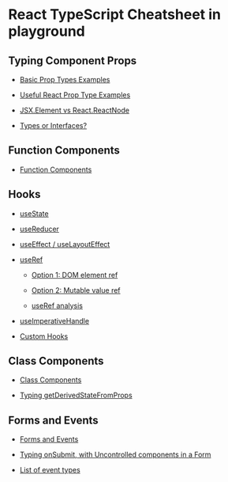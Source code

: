 
# React TypeScript Cheatsheet in playground

## Typing Component Props

- [Basic Prop Types Examples](https://www.typescriptlang.org/play?#code/PQKhFgCgAIWghAhgZwJYGNoAUBOB7AB2gBUBPAgU2WgFEAPRAWwIBsqpZgpQ4QvJUzPDgAusaCmgAlConRiAZvkbQARDlnzVAbihQKdAsLEjyFaAEECBXIWoBeaAG8O0RlWSIA5hQBc0ZBEcVAA7L10YaHQ8AFcQkX8QmMYAIwocCOhoABNUTxS2bP8UvDw2RBCI1x4JHBxEUmg8BQloU0oAQk5XEKYqf0DgsIBtAF0qyJrB0K9oFlQRdMQWahE8AMp0VAVGgzkxabDoADdlmKoAGmgAdwWAC1a41DwQtrM29YArPFC2u4oVGsfCJ-jhupMwNBABSugDi5QDgxoAs7UAfT6AOw9AOragDJvQBMcoAeBUAIW6YrFowBG6YB5xMAMP+ANz1AP7yUMAKgGACBVAN4+gGj1QBgOoBg7UAN3KAPfjAKXGgAp1QAAcoB3WPBWUCiBEMWQ-lU10QCxmqmgAB81MgYuh0B4dHoIXAKo08ClPhR5BJqCwXrNJKRYjkXmIZeYFtQCPhKKJUFRoAAKAByAHliNAAMJBgCykaDAegKRizuQFAUMRYlugrDkFDuZWy6QAlOLoDVAN9ygFV5QCf2oBDGPJgCvlQCBkYAKg0AsHK0wBuioA9HUA5AaACH+W4AOPUAg5HkwBi8oB75ShgB15QAGyoBZeQxgEh-4smz7+VfmkQTLI1QAHioA5OUAMSrQAAGG-kJ+gQsA7Bbk48noOmzeXwAx2oALRRvK9NACZ-E4AL7aCWwASCwjB4IEfzmJ47gZmeT4XlcezyCwjQgtBfRwY+ZoXvqO6QhUTQIWItwghIISNEkqTpE0LQeoQ6QiD61B+lgUg0AAYjQUjsQAIkWfDVJCgDuioAkOaloA8IaAA6mpI9niNa9oAaZmAJAJy6CZEq4AMx-q4WSoEUARBDMmRZG0CxsAMRlhCZgF4SWBF1A0tFEThIjIF0frRIw4EhAJ-BZKuFh1DpkR6QZhzhLpZkiBZhlDJFkT-mM272YaOQYGI54kfc5GUckaRgs0maeoxzHOehASYe05jqfhcBiZJMl4oAH26ADAqrJyelFo1sWuTyAAjCFpnQMMADWFCkJZ8WjP4kakGQlAABLpBQNkpTUzWAMr6MJdSI-W9Rlv7SOawjZAAPBFVxzQtFDLRoAB8QHACBFAAI4xKgpxsPEHy7f1dk1Ea0CpiE8jPK8kjWkcdoOtkLwAORiKExx4ON0ALP6IR4GIGhee4IT5tkflCXAFaAL+KUn1g2gAG8i2gDAMVCHL9oAFcaAArBan+U0IQAMp4O4IIzP4HFxGDLzrZCIOi68IJSo6VAhIjbSIGjwjQBo0o4BDFEC0cfoAGrcQAmuGUYxgGxMGtALZ8oA68qAGhGLaACvxgB7ahWgChioAndp4hTvaAHrpA7Dhz1QgQAAm5AC0BibCIkd1MIrgvGG8zoKN-h+kW9j3ScPzZOLcCS0xLw3DlvTuNkxWEP6BtSMbEbRrGFt1dAYmAL4qgCwKoAygnCXigD5SoAvwF+wHQ5B5MocR1Hm6x-gOAJyEYZ3BUPhp-piT5YW0CZ9n+l58DIuF9L7zIKQ8SIHQfyyyIyu+oRFDHBQP360bJv1+bxY1K3bcV0QvcD-7gdv2PZAkdDCT3SNPWe89F5+H9Lfe+CRjr7AAHSQLCBQGgd94hnUWsQSMAAZAAkiEAgiYaBsHxiIe6Gcs4o23gDAiLBFiaylJ9cwBdwZvEoAEY+l8z4yxMFfagN8MFiEfjXZ+ZtG6pWgLbQA0XKADe5PEgB-s0AMdyFNWSAFvowAqzaD3-rVYC0Aw5AInvIKe8cNJz2TqNP0sD4j+BkEgyMsRkzoLgVgnBuD4CJjWCEUhAI4GUP8DQ3OdC4BCkAFRy45lJf2gDo4eK4CD72WAAfn8EGBJ4Nlg3QiLZSAUBqrQGumYO65hHBxFGlja4IQ8nvDSYklgN0N7QDKRUqpkAgA)

- [Useful React Prop Type Examples](https://www.typescriptlang.org/play?#code/PQKhFgCgAIWhVAzgUwGYFcA20BKyCGAxgC7QAKATgPYAO0AKgJ43LQCiAHvgLY2bKIosaELiA4OUClxoHXlQG6KgNblcBEtEAjfoDe5QDrygLjloNanUAhbusAfboGdFUcCig4IS5ACWvKhVJx8iRUVKpq3aACIKJWJ-AG4oKGQOGmdSABNkQkx8IOh7ADtiZApUIlYAQRoaSloPAG8haGtoQFg5QF9NQBh-msBgAMBFMMAHUxVYO2hoQgALe0w4oPSARgAuaAApAGUADQA6Nn5uZEzQquBoACN8OIAaaDiqAUzoIkIqdHPUZwuKCnxGQUhK6prpQHVtQDJvQCY5bqVAZDEbrABMUzmSxWyDW5wAPjMFstVutiABtAC6m2A2zW-SOJzOAHJSJdkDRSIhiBQMgBzV7vMDQQDA+oAKV2gAFpoIBeHUAhd6ASHNALAqXwagDF5QCcFoAacxqgHozQAQKoAgBIMgG8fQDR6oBsf8Am-GywAAcoAqOUAedpswDQXoB4vUBMD6g2GowAzFM8F5Fk6SABhG2g9I47YJRA0exZaDEfqsdI8ZBHdJUMlkzDYfDpC5FfS0-BB4jMZCbQNpDz4aDoYhDQOMCJW6rsrnQQAvZo1pJ1rSDRpbesDbesACyO4Iu4IekFYn27ZDELIUI7kyn5x7PJsd9Ll3rVQAA5nUDA1pLrAOBKgAh-wCDkYBoOUARukGQCB5oB7r0AowaAVsVAJD-rfnXp7ztdxAAclQEsOdgJiJPCEICliA8ZAADdskYEN6WgAAKFBWGQOI6VYQh3FYX9MCoAB3ABKJcqmZQAK40ABWDAF-FdptEABW1oFGBIKF0fRoHVR8MHSEh7CodIBwXKZYPDNYpmpWl0jpXDoAAXgAPk8Eg+y8T9vy2WjEiobg4QSOJoDYjiuIufMnxU9J6MY2hgyzAjqkAAnlACQE6BqUYfhTJoDxbEqBz+AAfhfOS3VmWYShYFx7AEYdiCoXR3A8ENqHQOl+nszMnL0UpLOZQBTc0AK8DADi5QBouTUQBAf8AbZs1UAIeV2llaBwLRRZiBSFDSFVNVHy4j1ExQ7zZOIRYADFnG4NgIMyAAJRM4n4CgAB5hvoABZAAZABJdIaCLGE4WIKThzuCg-GqzJEAAQmDUNoBQ9JsnsQhIqeNZxzzE7WEzFhoCoVAqqG7q6ooBrLO2aBuGcVgMjuKZ+jHFyJlxIIvE5Z6BEIWlKU5AYCBA0NR0WC7iEwexUEYRZ8CKYATkIRBgH2MDEyAuJgBodNx3SRAAH0dkYZn0BQNCUGAABibCniKeluHsR5nHpJk4EAQitAH2jXYi3CpNAGFFQACXwMQABIwFZyPAaQA3PUAODNADsPGpABt4wBF5RkFT3rcq0Ush8h9A8AAyLrFjdNSYguzJAsQAB1QN+muYg8FQSb-B2BWuP8LblPCtJeGyRAuPTVh8HjR7tde96Cwjsc9OQVFzjGqrolxwhA0wRhoGjbxnGwlI4hgwMPCCVA0uluXZsYAAhSP0j6ih64oTSQ+gDWtbtnXdcAPjNAHh9c3Ldbx9J4hB3SmgF23zdj2uLRH3-ZDEPJq73u8-SA-+gHoe4hDmPcWDCLHCCpPwyDNPsBDVhJ6z6AT77q+G5IVHsXKIfAroVyrjta+TcQJWygAAX3LPDNeLlJKFnSAAa2jNhRckBkF-zPhfABw9R4SVdutNETAWCTUTIwKS5ZrCiCRNCQupAwIeC3m+RSyAmFMIFIACVMDBdWgIAIKDACdDmIV2iM0bIAoecQAK-GAD21Aw4iaiABgVQAQAy8JgHAQAB6aAC7o9QK5AATfoAJjtADL5oAAblAAScg0Le0iU5yNIIAbgNZRKINIAT+1ACGMQ0QAzsrMJRLCNE0AJCAGPlBoTCxSuy4V+Vgsp1Ca0APfKgBfgKUYAHgUDCADG0+UWidEiDyVCQJG0uQyXsTDLITix7pKYZw4I3CSnQANH0HeXtGrVJ0XYIAA)

- [JSX.Element vs React.ReactNode](https://www.typescriptlang.org/play?#code/PQKhFgCgAIWgpAygDQHQFEA2BTAttgOwBdoA3AZ2gCVsBDAYyNRoaIDkB7AE2ylmj5xAkOaAJU0AhbtTqNogIKDAnQ6A4OUmtU9AE50i2LHkIlAK-GA9tTHzAsHKAYFUBADIIEw4gA9NAXdGARv0BvcoABzQBN+gJjtAy+aABuUAJOUAYf5ZGVQ1aLR18YmhAbgNAejMjQAA5QCo5QE-tQEMY4MBnZQQUDBxYkkBS40Bj5WCbQDF5ZXCw9m5saES3QAEjIUB75UBfgKNAHgUxQDG0wAgVaztbfiQ0GL1oAFoAPjqmdU1tYtmxfpsG5ilGnnml9Oh6DlwABw4CTe27YChQOBAHyABLS441EjhaSgboAAzNTnaAAIkijDBAG4oFBsAAPK7faA8eiYWgaaBvYjYNSAhjNACCFwuAAUQRdKABvPjQJ7QUyAX01gqZAMABgEUwwAOps5YK9oKcABZvTBcDQEACMAC4CtMNsRofTgNAAEa0LgAGlRHGw5DiDDOAFc4oCvtBMWpaABPchwmD0sCM0qAdeVAOragDJvQBMcny6fRhaLxQAmGVTIq6OIAH1lYZKAG0ALqK4DK-CCrVcHV6gDkJAN2AuJHIRDUOIA5rbIHSGYBgfUAFK7zaCAXh1AIXeQkAsCqu4LVQCcFoAac1MiWGgCAEsSAbx9ANHqgGx-wCb8Yl0oA87VrgGgvQDxej77X6RWLCABmGW7BoAYX924ISeVPHIFzeWmgREFzQItHwWoIHFzucwmHNBHNpMpJZRM0RBWhc2CKje2KULQ0CGkQIo3ladoCjW9ZzNAgAvZiyLo8kKW7iuuAqbgGhAACz7vseysMeW4JueqrYEQWhqFqeYFtBaiWlaeEkQQyEOnA7hMmIwQuikgDgSoRPGnhRKgNJwPD0SqupEKx9D0PmRCUNgpB4la95llAAC+UBAA)

- [Types or Interfaces?](https://www.typescriptlang.org/play?#code/PQKhFgCgAIWgVAngBwKYGdoHsBO0CSAdgC6o4BmAhgMYYD8Us0jcSaAytTgJbLHQAJSoQAmAIyxYA1tEAhboArjQArBgLH-A-vKAKV2jcSZKrWiAXt0AMSoAN5QADpgQMjoxFKhbAooOCAeRHYFtECb8YHozQABygFRygJDm6rKA836AMVmAqzaAmErKnp7QALTQgBTqgGj+gJmKgMl6gGhGgDTegJBygJ2mgPXOgMEagN4+gNHqgFnagJJygG+mgDD-gNOagBN+mtqkFDSo0A2ANoqAjorQAIIACvjNgAdqgFxyXoCCioAd0YARtoCcsYCgAamAXP6AiDqAC+aA2XINjYBYCYDj8YAPGoBwZoAQKoBueoCm5oCWRoCqOoDB2oA3coBADAkwcGS0EAwAGARTC5oAKg1k0AASqgaPxACN+gDe5aATHBYZCYQAxKtB2MRKKRoBprLZoM1AKdygF35QCAxn5AC+BgHIDB6AFDl5h9AOvKRkAL2aALE1AAppgDYlP4A1xAA)

## Function Components

- [Function Components](https://www.typescriptlang.org/play?#code/PQKhFgCgAIWgxArgOwMYBcCWB7Z0DC2AtgA64Cmy6AzlLNHXACoCeJ5AyqgE6YnrQAEgENkAEwBG2bAGtogELdAFcaAFYMBY-4H95QBSu0TFXLcAZsNTlogF7dADEqADeUAA6YEDI6OjblGwKKDgg3kTKWzcBOGFqaAAlcmMBA25iaAAibgiMOIBuKHdgaEBN+MBsuUB75UBTuUBMxUAEI0A7M0AsBMBfxUAHU0AYf8BS40B15UAAOUAqOWgSGJIQwCHlGsA3PUAV+MA9tXboACkOAA1ocgAbciJKdEAgBnTIJ3ZoAEESEgAFbpCAXmgAbzpoZepqYQBzcgAuaGp0XmR7tMgAX2-QaCAIM1ADnmgB-tQBfigVAP3ygAjbQCcsYBQAMKgEsjQCqOnUtNAAAa6dD6IwmLGwbwZaCAB41AHBmtUAI36AN7l5IAAc0AAd6AVWVAJ2mgFWbQDY-6N5IBvH0A0eqAejNFIBa03k60g5AAHmQAtBULg3rt9gBGaBnAAU52u5FuD1MPxee0OxwAlBqAHzQAA8YkwADdLecbndHj8bcB7U7vqTCoBIBMAl0aAC5tAFOJvMFdWhgAp1KyAWDlAPA6gGH9UaAN0VAGtygsAb6aAVH1AIvKgExUwD30VAZXKBIrkMqTQAmDXQbW6-WPaBGlWm7A9M0vKbTAB0AFFFssqFbbd7na6DR6vY7Lb7IMBMoAN+MKgFDFQAqAYLKVzALKKgG7lQBhcoBNv063WggsAviqAWBU6oAxeUA0O6Ad1jAKbmgAdVQBnqqXZf4K0qBCaADM9aNlOLZtjqYHPK87y6PcrYWic1p2nOLp6m65AzhOC5LtAgCeToAUdbyIA0fKAAraUCVsqACyLA7Nw3DCCwhB+MgKwgYh1p0QxLCagArGafYGJg8zzJqKEOtAwCWhawTQKILBySEvaDsOKzfJRAgLPWNo0VxjHMWQrGjlJ3xAA)

## Hooks

- [useState](https://www.typescriptlang.org/play?#code/PQKhCgAIUhXBnApgZQC4ENWKiY5Qy7gCWAtgA4D2ATqtJOvJAEqLoDGdAZtZaZACJqbTgIDc4fDEDePoGj1QBXGgWtNAn9qA4uUAB3oFVlQDwKgPXTAHHqBIc0ASptDztKAO3h0A2gDd0AGwA0kVJQDmnp4gC6kAC8LCKoAHQIKBhYABRczkgAlBLAwJDp6QB6APz4aRkFWbmpkAAGjk6lkIDVEUqAXHKQAEaUlL7olpByeWUe3r5VgFfKgKXGgOvKTS1tHXKAIW7akqCQgGyOgDABgDD-gB3RgFiakAAWLQDWTIC-CYD0ZoAUrpCWsE5OkIA68nWAG3mAJdHagLhKgNOagGjK06uABvKAe+VAL8BgGeDQCn7oBlBMAQZqAVXlAAvGgGz5OSAIAYzN1AHxmgHh9QAPGoA4Mzkq0AbnqAf3kzoAVAMAECpyQBY-yRLFhqPF2IhIABJACqSGokAA3lAMpZ0KREAAuSA2ajESyecAAX3AFmsdki1AAjG4kKhOYg1QFgqwOOFImhMIgADwcrmQAA+l2uTgAfDErjdkt0Cjl5mknKbqGF-eBfHRLIgAO7a7nBPkFQXCsUAcgAXjt2p54O143KJJqI6rnWGI27ulDADnmgDanQCABoAKdUAfdGAO39AHAqgFg5QCicoBGHWqny+hMAKHJVwDScg2PoAJv0A7oqGbSrQAVBoAN+IBgFO5UlyRSAACjaYqbJBbCqAEwaxBark7vUhQ0RJAmrAWiNOnmyhhMS06t0lD25bo+hn+sLgHNH-PhlyRYlIAm-GAEFmgBvpoAOASAFzWgDpWYAuASAGFykAACoAJ7kCg7CSuQdCAGj+gCL0YAFmqrIAzsq8veJxshGnSyMi3R-IAKXqAKfRgBYCYA4-H1mcgDsRpWgCm5oA+7GANvxkCACgEYmQKWfxNiBgDsFoAWgr-NMgBuioAmvKAMdygCAHsCgC58oAarGqLx1FPtyMyANFygB52qsIHAoAWPKAD-agAvgYAC-GADIREGAJipgD30QxQA)

- [useReducer](https://www.typescriptlang.org/play?#code/PQKhCgAIUhXBnApgJUQE1gY0QJyiYcUGA8ASwFsAHAexwBdpIBDeSVZzRgMxxosgAiHIk71BAbnBEITQAbyge+VAp3KAwHUCQ5oC5lQNRKgELdAKgGAIFUAUroDi5SCIzYcLLmRoA7eICAGQLBygQMjAG-qAG6MBZ2oEk5c3QsXEgdQBX4wD21QG8fQGj1QBh-l0A2R0gAFQBPKkQAZUwcMipGQCx5QArjQFrTQC-FQFNzJ3xCcEwHeEYyezJ6MmYAGyz6ZnpESABeSABvSAbYe3oALkgABkgAXylwegyBgEEAYRSASQB5ADkUgE0ABQBRIahIW4AfUcg1zNmAchbcxApEKdeAGkgVGYaU6NGYaFm9lgFAARiFFjd7o9nog3mhEJ9vr8AUCQWCIZAmnl7ABzJbScDcSa2ByBSy4AAUTT6qKe6xo3EgLTaHW6vX6ALEdnss22eyOp0uAEpRojCQB3NqYAAWkAZQocADoUTKRnLbrdMKwBu97JifvRXtN9QbbSJ6LAcPZHhMprNmf1Na7GABqGztLW40HgpZSW22o1ISCvdHm37W8OJwIOp0umiTGaE-mIL3pqaQAC0kEO0LhOHVNPsmqD+Jlyxtt3R3GYsE6Mwb4foyr48sg9kQvYuOD45alYYNCIR4EQAA9aAxIFSzQHnVs8-1R7KI41GABtD2IAFoMjwIH0FUAXSG7FEXE1CBQQSsDIswRwAO57S6PRZY7l9sdZ0GQ7AAeAA+DtbTXDNZhGA9cwzBEk3DECYVgeh6FpBwtk6MhMAAa0GEYGRlQYwMgY9Tz6FUGTGFE0QxEQsUtHFgWDAlXgAVleJYpUWMCCxA4A0IwhwIOQ21UPQzDnWw3CCKIkihnIyizxouj1jeD4mItf5ATY-FZk43j+J9ISRJk8SkyEqzbj-KdgGASBACDNQAc80ACoNAH95Iw6VgGdIEAZL1ADR-QBMxV8qxIEAX8VAAdTOJAGDtQAF40AbPlADC5QAAOUAKjlAE7TQB++R0QA6PUASqVAAs1OJAB4LQB4fUALjkb3pHAQJ-AVIA2SswPiqr3MAEE1ADAXSJYhqIA)

- [useEffect / useLayoutEffect](https://www.typescriptlang.org/play?#code/PQKhCgAIUhXBnApgUQGasQYwC6WHJAGQEMBPAe1mzQxyhGHFBgfAEsBbAB3ICdcASomI4ANJADeBFOiy4AvpFS9yHSACJewnOoDc4JhGjSacyIBiVaSQpVTOSIF+EwBSugOLlA5kaAZCMD2SoB15J4Dc9QBX4wD21QAA5QCo5QHvlQEgEwBC3QFA7QDAXQF-FQAdTQBh-wE34wHhDQGcVQAF3QCDNQBzzQGDtQBu5QFg5QBBNRJDAHgV0wEwlSsAAdMBAyMBvH0Bo9UAgBnpIAcB-eScTWXtAN9N0wAubbMr2kMATNMg0yEA0IzgAOwATRFQ2TcRtyEBTuUA0TVjAb7lAVXlAUMVATu10wDIVJsgAFVIuRABlTF42Li4SxCES4ByALHlAF+KgExU-rGTKACnURoBa70ALJppCaRQC-AYAI-UAdfqATM1AFj-9EYiAAHjx+EpYJscGxyJtIAARRAAGzIRzs2AAFFwVFx4AAuSSQbCcRC8ACywsgm1gHAARpLIPIAJSSKCQbWYRnwXBScUcSUy1WQAC8kH55EF+i12oQMlovPt2rdPI15oAfK63X68PgAALYeAAWgpXxw4d4Kl4vv92qQ2DeEsovI9Fq9moTObdoEg23IkH1sHQ0EYub98nERpN8DVonj2oA2rXpfAALqutX6P3AfCVQC+mrFANHygAVtQCA-8XEMnU1RIIAEtMA8PohCKpQDq2q7+5BAAdqgC45NFpQDK8oBCm0AkOZOQCNQYAbo0A78qAUGVAJ8RBj9ju5PIz3uzOaTKeNaY-T0swkJt-XzQti2wUtUHLUDqzFCV2x7V14NbRCZQ7ZC+3wZVsGwSVdGkMUAAtEEgAA3cg2GOABrRBSAAdz4Y5sCLDhiDo4tYC0SAbEgLQoN4JlaV2fZDm2Ld8EAF7Nh0gUNIBGCiqOOQBnRUAOlT10AOw9AF35EItlEg4jhfN0BO4pl5TZNl9HkcAgA)

- [useRef](https://www.typescriptlang.org/play?#code/PQKhCgAIUhXBnApgJUQMyiY5Qy+HMTSQCnVIAVATwAdEBlAYwCcBLagF0kFo5QGH+EV0kQCvxgPbVAAHKAqOUiAr5UDf0ZEBoRpED3yoA3lSIBC3QKj6gClcegTfjAa8qBmxUBxcoAqDDYG8fQNHqgIeVADqaB6M0BkKoBjtQBaKgMMjAa26BcJUBpzUAeBUAgBmJASATAS6NJQCAEwAgVDR1AaPkw6EhiSABaSAB5DhYAewA7SABGAC5IABEcgFlIRAAbRABbRCLOJnQM7Lz2QpKAJkra2HYAQwAjZsgAN3HG2ERILoxobCA)

  - [Option 1: DOM element ref](https://www.typescriptlang.org/play?#code/PQKhCgAIUgRB5AspApgGxQWxQOwC6QBOKAZlCMOKDBeAJaYAOA9oQQEooCGAxngDSQA3pACuAZxQBREiRR9BElJxKQAvpBKFmmSACJivPHoDc4KmHKRA-dGA71LhJIgYUVABL6Asf8CjcoAXjQNnyrwN4+gNHqgDrygFxygEPKgA6mgDD-gG56gP7ygBSukDiiaGiQYYC4SoDTmoA8CoBADFaAFOqAm-GAs56AowaArYqA0HLRgCvxgHtqgCFugKj6iYBgOoDuioCQ5oCMrpCcRpCAhd6AYC4tRNwAJpDMOGgAnoAQ-4BXyoDf0S2AkP+QAHQ8ooTE+AWQVlYAKkuMKADKPIR0jASA+OaA2OaABvKdgCbW06q+QCbfq4psRVIA9HUA5AZuciUcAkUQ4Ph0BaQABizGYAAoAJTCKCQQnAYCQQBBmoAc80A98qAX4DooB36MAvDo07qAZXkCoBo+VJ0QAEpdEAAZWB0ABuUgw2HwkEAK9aQXkCsVYXAEQC+mtFAPpyMoVEpVgHT9QBYmkVCUSSQBaSCAOblAAFGgHpzQBQcoAm6OipUAWPLNIakeAAIwAVvI8AAeOWCkVapUAPgJhJ4C3EBBmIpUkAAvGJJCpA3zg6LxeGsal0jizEbIMTiwA9AD85mLShkcj4WNxybD+OLxdLgAubQDwhv8DkcTgQaaEUmk0AVSoB6My7gEzTQDScoBaORa0UAB2qhT40yNt0u9QCG5oA3uUADOqAJjtAMvmgGqIjotVzRQBoRoBQAPX1MAG-qABujAGBKgFlEwDB2pvi3RVFiACE8bCiofbHEqeJ4AAFtoADukBSMcrBYnoIGJnQ4gpMwBBcOI4h0AA5jgKAzHoha-kapZtuWVaUcakCAA3OxSQOhpDgQOkCAPUBgBZ2hOsqZkK2aKvg9Gscwdw6CgMF0DghEAOp0DBWJsSQHGQUWNEliSWm6W2labmoFGbgiSJ4CiODiZJ2AyXJinKegIl4AAXAJApCaG+B4kIYmljMzCQOIUm2YRhnVlREBtjAFKfIAdh48axCbsYcEGSoAHDaADvxgCwcs6oSAF5e6qUoAp3JJIAeul5YAtaaAABRgAL8YA6d6AGTekAAAaAc1kAwlFlDFtGOCxoloGkAATMmqbKKQGbuSGOb4GGeajoBFHtjpemrWtelluFDFZYAAOmAIGRgDdyoAhBaADFZA1gSlnEToAZCr8fmaCbv51nSdBskKUp0EqUlJBDepXmaQx60bXRy2QHS3bRJ8ZSADOJgCQCYAl0aAAAJgBfikEgCR2oAFoorGVlW1Y1LVtbsZoUoAFQavp0-yQJ+gKnou16bqW94Uv8Jqkc4LgTruh6nkugCYSs6yOMTVgAyEYAb6aAJipgD30UUDMkhTYKQIA0rGABFygAAcoAVHLXkVgD98u6IzFWuEw-sWxB4Ecln+iB-xJkIqlqGG0k8P6wAgWGZhqOY1BWAjiSAFcq6stUGnl4O1VbQOc4cqFh+2AJ5OgBR1pCgAoBInHgeIA4MY8YA33KAKrygDnplMzVBzNIeQBOWWAPiaLQFKTWWAKfugDKCYAAkY7QEgQtIAsCqAA+ekPFYAAxaAKfmVgANpoHQnp7P5mB7Hg4gALpYtBeB4Iw4jOcShEfaI4-RpgwCYHQjzMEFJB4MA1y3A8TwvMAnpoMwnrAMKADMewAJx7AArMAo8Pz-E86BPae4gADE-IACMr8hpDQACwmnAa-J+0Cn54n4FYe8gBRUy7IAZPjACmilLaIgBK6MALfRVUvCAC5PQAsOaAEKlQAUiqAEnoz4nVaBAA)

  - [Option 2: Mutable value ref](https://www.typescriptlang.org/play?#code/PQKhCgAIUhZBXALgQwEYBsCmkBuz3zYBOmAZlCMOKDJeAJYC2ADgPZGKQBKmyAxogA0kAN6R4AZ0wBRUqUwDhkzD1KQAvpFJFWjSACIS-RPoDc4ahGiRAgZGB3RUCQ5oHvlQBvKgCH+EKDJkCQ-4B4FQCx-wAXjQGz5QAqDQGeDG0AQt0BvH0Bo9UAYf8A3PUA7D0Bd+UBcJUBpzT9AGO1AC0VAPR1AOLlAU+iEgIoqUngAOwF6VjrIADFWVgAKAEpRKEgB4GBIQDm5QACjQHpzQCg5QCboxMBN+MAwHUAV+MA9tTgkNCxVAHlUACsFRAAeOvhGVEwiSAAfSDP0dAA+foG+ZolOejrEK7x0VSQAC84ikqlO50u1zuD2enVh3XMA0Gw2RAD0APwWZGQIaQQAG8oArwMAj7qAQu9AGAukBIpDc80AjDqAejNAMHagGqIwAPnoAuOQ2Xm2ZD2hwEkGigHzlQAHaoBAf58r1BMjkR06PWBTz6OJx31+RH+qgAdHx4EQSD9gZApIgAJI-P74BW9IHKkTS1XIvEAE1YJt0mEQAAtvgBzR3I9TCACMAAYI4jAwMSIh9S1FXbIHwsMgiBaNf9OuqrQCyLr9YbOMgJPdIVcozjg5AANoAXSj0tAydT6ctmvwkB9xDI0CoOPedU+kG9yDqLqwAGEx3xMOhjYn7dGW7w25nrTmO3nSAWDZgjSWyxcK9L1NjncNqZBAIU2DkABPKAJATAJt+gG+5QCq8oBhRUABL7RAzU-SQMwOjMNKsbxpAxyoEgiDNJAzSTug9B8AA1kCIijuOU4znO6hPNODRzl2TBXMcwBQYgMF1E85hnkAA)

  - [useRef analysis](https://www.typescriptlang.org/play?#code/PQKhFgCgAIWhXAzgUwErIGbUGBKgE8yrMFKHCEZAJYC2ADgPYBOALrNAIaLTpsDGLGDOlWgAiBsl5MRAbijEwBOEjSZoACTp0A1tAAqATxrJoAEUwUAdhSYU6FxAC5F0ABQALJkxqPgwAObWbvAARgB0PELAZhiW1sgANvoGRgAmUeZWTAlJhshpwfF0wcAALBhsKWwATBhVJQCMAMw8GDwlVfVsAJyNAOyNwSUADL3IVQCsjRXIyP1sjUNpTLmIwOKSwABu9QBswJYpyAAeoSmhTIgAxAAy9UNVABwAlM7OGPAWfLYWCCjoGAAeXQAPhcsRsbHiADVIfBkA49E8EQBZeBMNgFFQYADywQAVsg+EDgbIYHB3p8bHZfljiWDMhRITD4nCEboAD4WeDxeJIriYXEEokg0msClfanKf5A6AAXgQFkOMQseVBfNR6Mx-0FhKYMvZCqVllVorIckgEXsLAAgjQaHLXE85cDoABvc3QaCgAieuCATgtAHbGpmxyOgCWQVGQFhY4iwgBC3QAjkYBMJUAMP8+1iAXCVANOagB4FQBgOoAuOWgXJ5gCAGQD+8oAKV0AeumALy9ALWmgAAowAL8YB070AZN7QAAGAEIu9BAOlZgHH4vS5ADKPAYFBoLEAaP6ARejABZqpfTcDzgGwlQBfetANRj4lidXwVzBfdBAMr6gFklQB6OoByA0AsHKAejNAFfKgG-ouOACH+LHQYxIUtA7IkgCQ-8enqED6lqID+GD1A63B8KEUqYACai6Mi1xjjQbAWAAovukbRqCJbxD2Tyil6wCgdAAB6AD84F2JB0CxvUADChQqrBEjwYhgIoWhGFYbhEZRkwhHcsRpE+r4lG0R6XoQCema5kWREpoAYvKAPjmgDY5g+6ioehmE4XhImlneVZ1k2badr2XYgaeG7btq+K6tAgAwAY+O5onuB7OUeq7nteN7Pm+77rH+AH6MBq7kJ6EFQVUnGSAhfxIXxBmCcZBEuERkkntJoGyZAUkKaB-pBrumLQJssLGLG0CJqm-nZjmumqZpOl6fxhlCfhLCADEqxbiXZrAOZ5mr7k5QpMMNcCXrej6vh+X4-hU-4WEBM0xdAcVMZgjSJdxKW8fpAlGcJ0bQAaRFiTyuWevlnqFT6+78BQDCQSx8AMOIF3ysx4RfT9TBkflT0ni90AoJaKSfd9IkOrGVQA3D0YgxR1F0UV4PICwTBuG9MOA-Df17cjQNo49mPFfyq3Yut+h6MgjFmlj90UQAct+u2rRFoTQNaPARAwKSWH40BMHQ0ApHQPCcIgbh0Nyf7BLVv5rYkoQ+v9PBE79u3QWxdjIGTImklJFHcH+dMa9AgClRoAmKla5gSM6yjLAk9BJuo3J0mcywlvQNb+hOxgjRe+7+v1OHZsnuITBfT8LjptAAJwUwoQAGIMGwfi9cCyeegCiCGfrsqusxAC+wIVRNAq+XqwDF1h+eKaBRcl7GZeI1Xk26gCjeGS3lGF03Pyd+Xe1VzXPlTf3o9D23wBp5n2e5yJC+5RXpJAA)

- [useImperativeHandle](https://www.typescriptlang.org/play?#code/PQKhFgCgAIWhXAzgUwJIFsAOyBOBDAFwEsA3ZACTwDsATAG2SlmClDhBciKwHscDY0PImgAlZHgDGAgGY4e6aACIcE6UoDcUKAQCe2aABkiiAgAV5mRAB5UBZOgAq+5AD5oAXmgBvJtCL26IgAXNB2Ds7YANoAulow-lRUuOIyAPyh4lIEAHSp1t7QiJLydHSOPOHoABQBDqFVkcgAlKEkPEQ00AC+rvHd8VAy8FTSRDxURiYEtoFNrtWYliFTphY8VrMRLq7NPn5Z0jlIaFi4hKQU1PTIi8s5REkpyDIANNDVex7u1b4J0EUSjwyhUqp8fD1Xn5us1moMEqoCPAcJMqPAyv0oEA)

- [Custom Hooks](https://www.typescriptlang.org/play?target=5#code/PQKhFgCgAIWhhArgZwC4HsC20AS70DWyUswUocIZkAlpgA7oBOqs0AhstAEoCm7AY1YAzJlmgAiJvyESA3FHIQYcQEGagHPNABvKAKdUBXgYCztQJJyufAWiBaOUAr8YD21QABygKjlADqaARv0Aw-5sBY8oGeDQIGRgfwTAWUVAbx9AaPVACuNAWtNXEjhAA7VALjloABUAT3peAGUBJhp6Vg9Ih0AVAMAIFVDACH-AZX1NQDztQFE0wCg5X20XQBC3QHnre0BZeUA7f0B-eUAKV0BYOUAYFVbQwDfTQEh-wCAGGOhAD7dAWeVXQegBdAA7NGgIwAAowCx-mOooYURNoRot6BReABl0dgATGk2AcwBGAAoASmgAbxI6y2OwA2jRkA9nq83gAaaDIXioDKodioXgAXWgAF4eDJUAA6W4otG8L7CdgAG0RPwUkCBG22rEpjyeOOgX3YAAUxJgIbwAFzQHlYfkAHnYmxSAD4-tjpQCgdAEUiSeivqgmIheLSldBpKhEExNhwRXzEQThK8qZSUl9fjiFYjkaj1RTqTrdTBoABfOlAg1Gk3gyGsmHwlnPLGcYFMuTQYDAaCvYS8JhcUEAI3wlP4m3hqDSvHQwmgkaeWNeaH4bJLHOz6FzkugAB9oIX0nXyz9QRioD7FJBE9BAJvxgHYLVzVQDHkYAQ8wmrnqDQ8gE4LQB2xrPeoB24MA6fqAY2tAHYe4xCc3pQ7A80A-2aAY7lAJ2mgAkLA77QDCis4bKFjoPhxpABUG2jWjJ2fYJkAcQTAAYlQA71MADIzXEADfjAHvlQBTuX2QA0IyMQBfxUcN8QiOSAzguVArhNW4oRed4ACYHUBb0ANYEMSPDFUXVJLFcT4QRCWJV0yXdGl-WokFmVZdlOTNfkhVExEJSlWVHUVb1lWdNUyU1bUvWVZVA2NU1eX5S1rUpW17TlJ1VS48kqRpNTfT4jSkSDaA6LDd4I1ZaMMz1Bsm3zPURJ0xFxL83gpJlYzhUC4LpSBDE6QHU8vy0QA0f0ATMVADC5QAI-UALE0DGMAALUxXEATCVdEACqVADpUwBTRRfVpAFD4wBKpQwwB9OQ8NLAEhzQA6PVqnC8Mua5DXoSkaGEFIxSSaBeAAD3RTYni4SUUl7aUvgJZbeFzTBeE2VBkCFJI-io2zDS01beHWzbkBiwduoI65bgAQSYJh2DtPaGQE6BNkQTBMzTAA1KltXZNihCJRE+GEL4AGYfgJAQjWkTa6WVGjoCuwi-spAHWPxEHeDBozZP+X1odhh6NtQRH9TsrTQQ+r7fv+3h4VRrZ0e1aKEyTDteGTLgvlp76mFbDkHXlaAADd0BoJ4fh7PtIFi05zh6ojESSRB+rJF7+KZd7PoF1nuax9icbxqGYbhsmKeR5nNgNwHsduPGRYVQmfWJi2EYDKmTT6gahr5vX6YxxmUaV67bYZ2kOfbIseYc-m03hZ3xclit+0-c8VGgQB36MAC5tAHhDVwgdYQAjtUAfDTAC+9QA66JsQASOXsBCGkAHgVWmywBKlMABW1ABS9QBT6MGA9WkAT+1AEMYwAYAKGQB6MxfE9SCgIA)

## Class Components

- [Class Components](https://www.typescriptlang.org/play?strictPropertyInitialization=false#code/PQKhFgCgAIWhhANgQwM6oQewLYAdMB2ApgQC6pSzBShwjWQCWemATqbNGtAEpHIBjDgDNWOaACJW-IRIDcUGhBhxAFOrQAKgE9cRAMoDWjXB0C0coBh-voNIA6eDnzEy0QPRmgADlAVHKBtm0DR6oG8fH0AIf8AJ5UBYFV4ZW3sWJ1IAHgAFMVxtXQAaaD1SZFIiVKIAPkBIf-NKOEABI0BTuUADeUBng0AuOUBg7UAF40Bs+UDAe+VASATAELci3GToQBiVaFRs3OgAwCHlQAdTQCx-soYaYGhACldoAANGMiJWYUEiDehAfTkOyqhSHSJoAFktJMxcDABeaABvSmhsInRkAHMiAAuUakIwEP4KSAAX0hl10ty0WRy11eHxg0AEmAArmRgQQsdgAEa7SEwxSQAQodDQACCuFw0CIAA9cgQACYYKxCOwOQgkeJ3B5PDJ3JG5ArvT5jZHA0XjFGS9HQaDAFbdHqAGm9ADFyHkAFzaAKcTzKtAHFygBezQC+mj0AoAK40AtaafZWYnGkYEABjSnzJkE+0nZuwAFABKRXK5XSUhY1gEaD+h2huJsxgANwKcdD71IAAtGKgbANHrnvr8AVCM9nc9LcjYnWQoWnoHFgImU3HA5DlXXoeTVdBALBygEDIwAb+oAG6OqZ0ZTPw7GAzCnpGAzNZbOggE34wDZctA4T8Zzs9gcMJVWoBZxNWgCAGbvKTj1QADcoAJOQNIOR0EAJHKAQmtAPj-ZWgX8An9qPiZ+IAejqAOQGgDb8YAMhEGoAbnq9i4gC7fj+gCj+v2PTmIAYvKNIAgoqAB3RqiAP3RgB3qZu5Y2JW1xQYAuEqANOagBoyv+1yAG+mFqAAzqEE2ra54qN+XEri4gAHak0gA3cpUz6ALOevaADAqPSAJ2mgDw+oAp7qADry5jat4-g+LMgBgOjhxE5qRRCkGKRBBtAgDG1oAHHpKeYAmAKfR0mAKs2gCm5oAV4GAF-qfilFxaEuKogAjfoAb3KAKGKgAXCdRNGAG1OgCABoAWPKAGGRgBrbq5gA05oAedqAA3O1mACbW1SIYA3hmAHYegC78oAUiqAJPRgBo-oAi9GABZq1QpYAommAFByUGAIU2gCQ5oAWgqAN9ygCq8pJPSANFygCjBpxVAXl+gDzfuZ0WANDugAMSoAXJ6ANHygDHcoAgB6AKDKgDUKtA0jIGyhCIFo0CVIA4BbDtA+ZPMMUW9h0gAbygsKgMFuCJCqgABM0Coj6-AHQQR1fD8qD-ECIJghCUBeq9crIl9P3ont-2AzWLrQPiRIklDkLLKusGIYAAOmoQJETWDyMT8okGR6BKgBPuhNmmNIJ531NAzDYFi2SEogRCBHd919JxShfkgaAYDcBmZpgHJfl+gDzCoAAfrmW4gDsFh16GAFfK-bDoA8vLVD0gC-ijMPS9bMxwE-2gDJ8YApopPWNFJUhgdK4F9i4kBypPctEjiU28QPFmDYwQ9AUIZH7qN4gSxKsCHEposqZHfe8GLYri0CuiHOOI+7AbBvHobhpG0axkq8bNtAhBIIwAgANbPG8JnPBKWZ6dshhEN8ZD+gAjIGUKpqX6ZvC3uZXYWwOg6Ww8kWR1ap6QnbpsqjbNgP6Ztp65LKm30idxwrz+sg2Boxj0fBk3Iahj2csrircYj-phnyv6-pkefEr+vn6YR-Rc-OtAABqLgx84xQkDBvdEXpOzCy4qLakQpdikEYD8WWXFABBmoAHPNqgW0AA8agA4MyAsBQ8lRABwKoAf3lVjmA1gTTSgA3RXwazRO6FAAHpgTQA0rGAB4FO29AoCUjFrSekABmCcS5OSRHJj7MgcR85FhBgCYEQdtiQ2hHHT4PYAACiihAIPYFoAAkgQRgSDkCIEYAALxyIwQgwJ9iIFQEQT4+Bti5FYJHTGrA5AqhWDfO+3p0SYgpmQAAIowNkNx54mS-rpUemBnG7CToI9sIct67RzqwSJcZC5RhjPWBMyY15L2VNPPSY8bCyMnlwdkZYSmxN3IvJeK98mtiSZ2TsQA)

- [Typing getDerivedStateFromProps](https://www.typescriptlang.org/play?strictPropertyInitialization=false#code/PQKhFgCgAIWgVAngBwJYDsDm1MFMAuAIrgE6oBuuAJgMr4CG+uAYiQPYC2ACu8gM5RYwKKDghhkVB2RsS+WNHp9oAJVz0AxvIBm7DtABEJdVoMBuKFJlzoqPgFEAjgFd6AG2i7O0AORu2VEoAFgB0drgu7j4WkCIQMHCAFOqAAPqA05qA-vKAFK44BMRklLQMTKycPGz80IDScoCySoAw-4Dv0YASioCgaYDf0YDhpoDGFrWAbnqAKHKABvKA98qAvwGAsHKAAOmAgZGAfLaA+K6AbU6AgAaAEP95FNTQdIy4gJD-gEAMgnDzy0OAp3JZgJUpgAragKbmgHnagA3OtYCb8YD6cueAdHqAlUqAfdGAdv6ABujAGP6hwSEjiR2gZ0A0HKAejNABUG50AFzaAKcSckRSBtCjsStxeMpACFugAPFQCznoBO00AqzZHCGQfAoXDQMoVAC80AA3gBfKD05CM7ZMaBs9mCaAaNjOdD4ABc0HQzg4ACNSFBubFIMBgNAAIyAQAZAEGagBzzAaAJ91AHxmgHh9QB0qYBTRWgVCxBWgfCKjJ6gBg9QDY5oA7D0Au-IY9YFAUsPTMomAFfjAHtqgB4FQBk3oAIFUAwdpgjRuJTKADCnGQ2uguAAHkx0FRlGpNPgQlnpGx0LgpQAeMMAGi2roAfBzRS7GKgNAHHdRg3iwwAKUXQaDIAmy5vj52u2XB0UAShn9DkqHc9eDHYAPnLnG4PCKYBPoJr7WxnZwCEEMJg58Z8M4SOgOWqJ2q1SItQAmXWAMr6AxeoAv4qAA6mhJRtGgDNioAWdoDISyyAG+mKZpnwmbZr+eaFnWJaqCYFZVjItYNqKs6nmoz6vkgfL1ryuBsNo0BEb+ADaBh4Ji+SDq6w4EgYAC6bZQB2J4Tt2+C9v23E4sUoYEiOU7lHwM4EsuHLQF+UA-tAADMgEDIAzwZTIA7oqAJDmgBuioAa3LLIA6tqAK3WgAxKiChInEsSE6QA6kEdbQIgErQAA7vQUr2gOVDzjsQWoPgQTQGwsWkJFgraKguBuHhIURRwuAcGwqAAF49jWPIMsxzgupwABq7jOIybIhYgMSWFKpDaJojIAJJhp2p5KcgACCsoZhV+DVbVuAxN+kitSQ7UaIyxCpbWsmMmJ8WJSQQ5pRlsoumQWBTdpdJlfAwZCtAS0YDxUUAGT4VR6A0bgdEMox0D4CQIV8Nosj4sp8BsDuzWQNokpaKgNYfV96A-X9YaA8GinTtA3Vqb1E5Pi+b7reJ9AFMyQ2TgSIT9QNLYXnw+OMr9JDQDleWFcV6Bzg6MnBrK-V8KTvDk6KnJHeqqbpsx2a6dhRZ4WWWghFwL64ERNZ1vg9Zo8pLZne2GNijW+3OFosjI8pspq-w6m486zh8iQRtmzEZ4fXe3MSfV2sOwlPlbbxO1ULKBjar+ukGE2c4TiE4efd9tP-fwiOurbfDLiHp6fvbmldkUUmcYGN1yaUClcybzbJbgsqazs5tzqgTEjnYTiuG4Cc8+U5MlyEVME7zy7qVjr4HkeaeYwQ2PQ1H8MEnHOwJ8uadaZAQA)

## Forms and Events

- [Forms and Events](https://www.typescriptlang.org/play?strictPropertyInitialization=false#code/PQKhFgCgAIWgxA9gJwLYGdoEMB2ATaAUQDcBTHAF3SlmClDhDsgEtUAHFC2bTAJVJYAxtwBmyRKmgAiZIJHSA3FHoQYcQEGagHPNA5AaBfgMCwcoHozQHepgDIzAEP+AsBMAcescCA-4Eh-wDD-gUMVAKgHQAFrjwAbUkwjQABzQADvQFVlQBC3Z0ADtUAuOUADeUB75UBTuRo4QH95QApXQG8fQGj1QArjQFrTQBiVQCg5QGg5QHDTfIsKAE92UmgWHFFSORwhZt9oIURKUgAPCgBXLD9oBvZWgHNHQCx-9OZ+nHRuUkmAXmgAChpoAB4AI1GKCgGD6GgBgGE-FiEAay2Ab1IySmgtgD5oV6u12gwGAQOuAD0APyA66gaAfcjcQBgOoArwMAFUqAY2tAHYeBUAP9r5ey0QEAX2JB2APygAEplJBVGoeIAxeSMzm0CUAAOmAQMjwoAbp0AWdqASTlANFygDe5QAgmoAwF0A0F6AeL1nABJAAihGggFPdQDuioAKdUAm-GAGcTAPjukUAEfqATtNAP3ysTi0AAAtNmoLAGR6gEhzQAMcoAZ7Ui+UAQAzpaCAZPjAKaKCU5gFPzQB+RpFXIBO7WctnRgBjtQAIRoB8pT0gCx5RKABeNANnygDo9QCVSj71NBtUZABYR4VFkRuOFuPhws2akUA7BaABW0lupmHboABlChYCjNHYAmBTYYUABc0HWyDmtOJtKgQj8WHQmAAgux2PCRuQ8Px5BQAHS3SScHCIw6vYkAGl7-cHfxH13WA6H-0Bg5GU+k0hvBwXFRRxBaBNWgAADLZwOgSJAGflQBO+MAcAtAAubfIDjuetG2+PZSCnARhGPJA0BIS8AAkABUAFkABl5RwdgzkIAJUERH4qSnYhEBYAhfg-UdrgoLwWHQI90FICg+zfXZXjHb94SPIRRmQToKHIrBkEbY9iAmUZmmJGkAMXYDQUAEzTADC5bJoHwkQjyI1ASMoQ4-hKaBOO46BADpUgNACHlQAHUxKQAV+MAPbVAB4FZxyVBBJAA341IkXyQAUvSyQA4uVFSULARL5638DpHEAGnNAGq49Da0w0gACY8MPE8SocihSN8AJkEOCiaLohiKCY0gWMoP4dl2UgqW+J9PyEkSxIkh9SGk2TJ3kxTlMRNSNPEo9tL8XToH02lrjJOlR06PAOl2AbnyBOQxmQHA9hhI48BYYhKX4sEjlaNqpkaUgtmkL8KGkVydI+15BOE0SJqPb7iRrOtcEbN4gZEjDodICGKWuw5gFu+7AQM0cdp21RfUAEjlAFnPE1AHh9J1ABgVZtIkACVMtA7HhfUAGm9AAA5EnAFWbbJikiE12cAP29AFgVCC+oWazCJQezPgoJqqNo+jGOY1iqQWNy8Gg8LiyZwAYuQ5wAufUANiVLNtd70GAOQCOgHNIkAFc1AA0jb1fV9HtECsyqoYbUgarq-AGqclpMHQNh2D8eoAG1ACvlIwAF1sBkY4AjXUg8F+6Y5mgY56htO1TfNkQ719AB3LwOkETB6kQUY+lwKYhJwJ4blEGvmladp5oIFjBMQAhV2gVAUFII9B+wZAKGE3AJhD7xfAAWgkPwAjwI9oF9QABIxSV2CKqxGvfqjo-cjrOTbNw8YOgQAcAkAA9NAHP9C-AEUwyJAFwCaB8hQjWeEAGADkhSJFud5wAxyLiIAF7NABYmoPMBR5ADSRqqKBgAtuzREWRmxYL6AC7owAVyok1Js4QAvwlGCNIAX01IiAEIrUmCCmBQCAA)

- [Typing onSubmit, with Uncontrolled components in a Form](https://www.typescriptlang.org/play?strictPropertyInitialization=false#code/PQKhFgCgAIWgVAngBwJYDsDm0D26DKArgEYC2qALgDTQDulAFtAKroDGeFATjgDa8BTACbQOpZHgHoKAZ2gZoAQ2gAxHF1JRYwKKDggdkVOPUVYSuQCUBitmYBmPUtABEXG3ZcBuKLogw4QCDNQBzzQAN5QFg5QCpNQGdFQGH9QGi5QDe5QBC3QG8fQGj1QBh-0MB75UBTuUB-eUAKV2hrWwoAOnxEaQYBClQ2AFEANykKQCAGLSCw5MA7t0BwC2h7dWdAd0VASHNQwGeDQEDIwH7owDvU5MArwMAs7UBJOUBfFUBYFXl0ZEIKbPzijMBa00AAKMAsf+7DKHtCdga8VVGACgBKaABvLVE8DIHKNrPZoABeUoeSqEGQCUEAHgAEvAALIAGTUGiaglI7QAfO90IR+J8fJB-u4KIQuOhoO9-tBoAiRhpGUzoO57OCfqzSKCAL7spl4IhkSg894CABcUPKVRqFDqDWabWk33B+N+wo5AgqyHcaooABEBPZFCSKF9yTqmRx0EDoBRFFxMPUIdA9c7Xe7FHIKCgBDgwV6XW6zAAybUwDmxpkCUiKVC8WU-aAtRS8Qgy6BArgYbAC8lxuPIP0yWjqISp9OZ7OyvMF6BF23Nm0xkv2x0JpO8D3e8MVHvJioZrMCLzQYDAJ2Bth1NgAaxkAEJW12zGWZBWq-2w-V9eXK1whKO6xOpzOA8gBPPb8u1x249PPRQ2BUPzqBUKn-idQihFQFo-yfWMEV4RRiAEXgQJLWMmkTZNpVbJkEQwQ4zGvARwRcYdeBcaB0EUPEcLwgjgFguCEWACCoJg-9gEA4DfFA5kmMoktwMg6COLggAFI8q2Q1iwPQo5ZxvHCtx3E8CKIkiXGk48hHI3iwJo7j6NY6j2JYzjdJE5kxMwwMcJkEhyAoAix2zHD0RwbAMFUhiDPUvlKM+KAfz8bpoEAZX1ADZHTIQlCQBja0ACnVADYlQAdeUAb7lAFV5QBZxNmZJAAsIwBVZWyQAUvUAU+jijeDRUEXd4GAoChkBkaVpz5IqKnUTBgG+XzADQjOU7GgJEcBwRcCtIEqyoqqrgHccoAFoGC6xdRr5CoxEazJAGDtQAbuUAejMSiQG98DYfNkDMQA0f0ATMVki6AJDCAA)

- [List of event types](https://www.typescriptlang.org/play?strictPropertyInitialization=false#code/PQKhFgCgAIWgZAlgZwC7QPYDNoFMBuuAduqgJ4AOuyUswUocI9kDYtcgFzaDwhoFj-ghTaBIc2gBJIhQCuqAKKESgIAZAm-GB6M0AHaoC45aABVK1AMYAnRBXSBYOUD0poEBjQMHagGH+NgaLlAb3KAac0DVcUMAx2oAtFQCFugeVtACcjACzUrWw5oSKjANz1AFDlACnVTQBgVAJDAWjlAe+VAX4DACwjABudk+UADeQzAU7lATlNACldoAGlcMgAjDABDAwATWWJUeQ4WNihaAGoAWlGx8YnxkcmZ2bn5hcWl5YnB2gAfKOhOkm1dLehNg+OT07OTgBF9IxNEDCJzx6ez9aGVqffPr++fybWYTYAQSIiAAts1UHciDtUABIKKbADCAGVkdBgWCIVDkAA6Z74gmEokHV4waafcm-KnUmljf6HaCIgAWzSIAHNcDD4VskSz2Yh2dBUEzcNB8M0ADYSUXYaAAHgFklQAD4ADTy5C4CW4PQq6Cstry1C4AAeqFauGayrw2tBXTxxOepOglJWrtpHs9S3pSIlxiarQ6cnQCOgAFVkAK2dA9BgKGR1RRmmhRQaY1I8MHcY6c7nIs73d6vcWS3MfYyMKCKBhI5D7lyGTDkEKWegMHo9BIDNA2tKhRgW6KJJruwK2ogDDrUBKyHgSLgjILjWboAAKXA4tl4tq4KhEceC+7QABCBgwAHcR-r99AAAqIhEbR2bTWoCQUdXNaDVyQUaDnscL2gcFZ2aCgqFaf9EGFfU2nHOsiElGMWQMZpdQXZtEBwMgMAkPBNzxc9WVIAdyCoaAACkwNZahRUOJ9iU2I8vzDNE6kaFp2gASjzXi+JeN4vkLUsRI9csLlQtkG2OTYJOaaM0zaM8-wFY1UN1KEoJgr9q1UhcewIRA9FFdcCOA3DNS4h1+JOAtvmE0THN+csADF22HaSSW2YMWwhTAOy7ZtzxFB4tVwO0SGbDlUGbDBuwlGtqGgLB3OzGzCTsoSnOy2lXLi0FPJ5byul8tsAoMIKQoIfSvxSgxQUwbs6oasKIvQaLkGABLNWbFLO2QT9kvym1wpK8UpVFFAeQYolNj0PkOUNOLByG+roCm5AJAaUFoONNprPSw7prJeycrO5ynzEcbECDLpuVDFyJ1wQ1guIMVJRu6DZ0nNAjA0+5YpwVl1vEDMsGaRAJWbUzowVUHSF0ABeAAiIgJFBBoF2R4DmhNFGAEYAAZketNNjoZRiomQStcHuUVz1wiVDQFEd0DRjH9IAJkJqyjr5-NBIpc7hYpJ92IDdpPM2CN9L09SEK0pkVoAa3qCX9u2NCleq3Yd2QQxEEx5sv0jdltWgVXZzltCEIOgSTqykWncWcsAFkLM5YN7qKptSv8ztu17UVUFIkVoGHWX53lqNFf1b8MFUmOd3wIyTI3LdzIjninUF94HOdgvy1vBOo8Kxssz99sA57PsQ-Dq9rf+h4AO096jFwch48Tw8cGT1Pm02+b9WbUEPfVR8AWfKI92ANAyClAa45DiR5v1yc3rTYKjKVyVqegTbwLimLgIkCVIWGZf5rxMMiG1ZBmxwvDk61ONVswJn9PoyfKciBoz0vDCa4RDSCJo1aAyJmjgyMNAfGnMuKJhLmpTMXRjaTmgJOWMoIIo7g1tIM0xA2jNjDMA4MdtziZSFgXKhfwnxaFwvNMu+ZiqRUruVGuwdQ5DgblHG2McW4737CvJWfdjJ4jwcafcRCSH2ieBQvO1CFF0loahIgtYoQNiRKibQKi1H3DxAAOQwOgLAp8ZzQD-heK8B9qwGD2mI-BkjwzSN2PzCeLpTqKIUeWYhjDQzHmTKKGEb93YR3VHQoR15DTFzlsgyKZDXHkNzm6TxXinwAHURRal8ZsZEhgMASj9IeB4X5R4R3-JkiUYDIw7QlJBRUGYREbjXIY40AAucpuAtSxPQMgJkjNDRECMeY0UsYiAmM1IaL+FNZqRH4StNe+TKk61QNnBJay3H5zLCk6h5ZkRkBICKSEegpbaDDg0AJ3S36Skqc0JohBunZmRH00+hpMb12eh0h4EhVFdlTE0DMyyhT7HxHI5J2zC4DBgMwKAQA)
